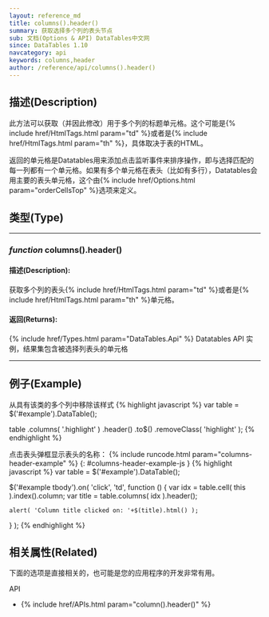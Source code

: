 ```yaml
---
layout: reference_md
title: columns().header()
summary: 获取选择多个列的表头节点
sub: 文档(Options & API) DataTables中文网
since: DataTables 1.10
navcategory: api
keywords: columns,header
author: /reference/api/columns().header()
---
```


## 描述(Description)

此方法可以获取（并因此修改）用于多个列的标题单元格。这个可能是{% include href/HtmlTags.html param="td" %}或者是{% include href/HtmlTags.html param="th" %}，具体取决于表的HTML。

返回的单元格是Datatables用来添加点击监听事件来排序操作，即与选择匹配的每一列都有一个单元格。如果有多个单元格在表头（比如有多行），Datatables会用主要的表头单元格，这个由{% include href/Options.html param="orderCellsTop" %}选项来定义。


## 类型(Type)

---
    
### _function_ **columns().header()**   

#### 描述(Description):
获取多个列的表头{% include href/HtmlTags.html param="td" %}或者是{% include href/HtmlTags.html param="th" %}单元格。

#### 返回(Returns):
{% include href/Types.html param="DataTables.Api" %}
Datatables API 实例，结果集包含被选择列表头的单元格


--- 
    
## 例子(Example)

从具有该类的多个列中移除该样式
{% highlight javascript %}
var table = $('#example').DataTable();
 
table
    .columns( '.highlight' )
    .header()
    .to$()
    .removeClass( 'highlight' );
{% endhighlight %}


点击表头弹框显示表头的名称：
{% include runcode.html param="columns-header-example" %}
{: #columns-header-example-js }
{% highlight javascript %}
var table = $('#example').DataTable();
 
$('#example tbody').on( 'click', 'td', function () {
    var idx = table.cell( this ).index().column;
    var title = table.columns( idx ).header();
 
    alert( 'Column title clicked on: '+$(title).html() );
} );
{% endhighlight %}

## 相关属性(Related)
下面的选项是直接相关的，也可能是您的应用程序的开发非常有用。

API

- {% include href/APIs.html param="column().header()" %}

